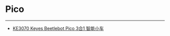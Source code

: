 # Pico
---

* [KE3070 Keyes Beetlebot Pico 3合1 智能小车](http://keyes-ke3070.readthedocs.io/)















